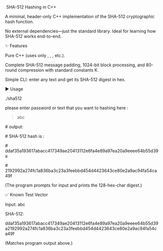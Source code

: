  SHA-512 Hashing in C++



A minimal, header-only C++ implementation of the SHA-512 cryptographic hash function.

No external dependencies—just the standard library. Ideal for learning how SHA-512 works end-to-end.



✨ Features



Pure C++ (uses only <vector>, <string>, <iostream>, etc.). 



Complete SHA-512 message padding, 1024-bit block processing, and 80-round compression with standard constants K. 



Simple CLI: enter any text and get its SHA-512 digest in hex. 



▶️ Usage

./sha512

please enter password or text that you want to hashing here :

> abc

\# output:

\# SHA-512 hash is :

\# ddaf35a193617abacc417349ae20413112e6fa4e89a97ea20a9eeee64b55d39a

\# 2192992a274fc1a836ba3c23a3feebbd454d4423643ce80e2a9ac94fa54ca49f





(The program prompts for input and prints the 128-hex-char digest.)



✅ Known Test Vector



Input: abc



SHA-512:

ddaf35a193617abacc417349ae20413112e6fa4e89a97ea20a9eeee64b55d39a2192992a274fc1a836ba3c23a3feebbd454d4423643ce80e2a9ac94fa54ca49f



(Matches program output above.)







